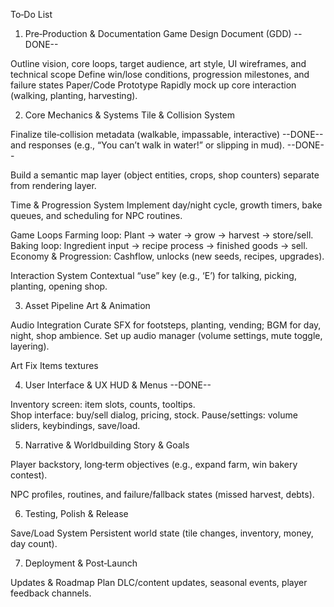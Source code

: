 To‑Do List

1. Pre‑Production & Documentation Game Design Document (GDD) --DONE--

Outline vision, core loops, target audience, art style, UI wireframes, and technical scope
Define win/lose conditions, progression milestones, and failure states Paper/Code Prototype
Rapidly mock up core interaction (walking, planting, harvesting).

2. Core Mechanics & Systems Tile & Collision System

Finalize tile‐collision metadata (walkable, impassable, interactive) --DONE--
and responses (e.g., “You can’t walk in water!” or slipping in mud). --DONE--

Build a semantic map layer (object entities, crops, shop counters) separate from rendering layer.

Time & Progression System
Implement day/night cycle,
growth timers,
bake queues,
and scheduling for NPC routines.

Game Loops
Farming loop: Plant → water → grow → harvest → store/sell.
Baking loop: Ingredient input → recipe process → finished goods → sell.
Economy & Progression: Cashflow, unlocks (new seeds, recipes, upgrades).

Interaction System
Contextual “use” key (e.g., ‘E’) for talking, picking, planting, opening shop.

3. Asset Pipeline Art & Animation

Audio Integration
Curate SFX for footsteps, planting, vending; BGM for day, night, shop ambience.
Set up audio manager (volume settings, mute toggle, layering).

Art
Fix Items textures

4. User Interface & UX HUD & Menus --DONE--

Inventory screen: item slots, counts, tooltips.  
Shop interface: buy/sell dialog, pricing, stock.
Pause/settings: volume sliders, keybindings, save/load.

5. Narrative & Worldbuilding Story & Goals

Player backstory, long‑term objectives (e.g., expand farm, win bakery contest).

NPC profiles, routines, and failure/fallback states (missed harvest, debts).

6. Testing, Polish & Release

Save/Load System
Persistent world state (tile changes, inventory, money, day count).

7. Deployment & Post‑Launch

Updates & Roadmap
Plan DLC/content updates, seasonal events, player feedback channels.
